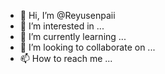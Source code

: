 - 👋 Hi, I’m @Reyusenpaii
- 👀 I’m interested in ...
- 🌱 I’m currently learning ...
- 💞️ I’m looking to collaborate on ...
- 📫 How to reach me ...

<!---
Reyusenpaii/Reyusenpaii is a ✨ special ✨ repository because its `README.md` (this file) appears on your GitHub profile.
You can click the Preview link to take a look at your changes.
--->
